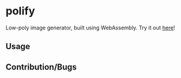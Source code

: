 # polify

Low-poly image generator, built using WebAssembly.  Try it out [here]()!

## Usage

## Contribution/Bugs

